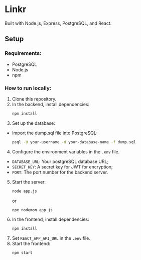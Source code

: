 # Linkr

Built with Node.js, Express, PostgreSQL, and React.

## Setup

### Requirements:

- PostgreSQL
- Node.js
- npm

### How to run locally:

1. Clone this repository.
2. In the backend, install dependencies:
   ```sh
   npm install
   ```
3. Set up the database:

- Import the dump.sql file into PostgreSQL:
  ```sh
  psql -U your-username -d your-database-name -f dump.sql
  ```

4. Configure the environment variables in the `.env` file.

- `DATABASE_URL`: Your postgreSQL database URL;
- `SECRET_KEY`: A secret key for JWT for encryption;
- `PORT`: The port number for the backend server.

5. Start the server:
   ```sh
   node app.js
   ```
   or
   ```sh
   npx nodemon app.js
   ```
6. In the frontend, install dependencies:
   ```sh
   npm install
   ```
7. Set `REACT_APP_API_URL` in the `.env` file.
8. Start the frontend:
   ```sh
   npm start
   ```
